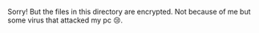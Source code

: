 Sorry! But the files in this directory are encrypted. Not because of me but some virus that attacked my pc 😢.
